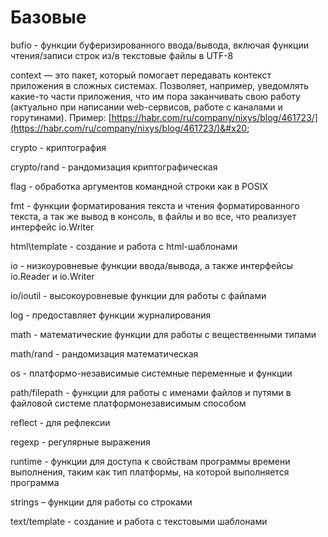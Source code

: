 # Базовые

bufio - функции буферизированного ввода/вывода, включая функции чтения/записи строк из/в текстовые файлы в UTF-8

context — это пакет, который помогает передавать контекст приложения в сложных системах. Позволяет, например, уведомлять какие-то части приложения, что им пора заканчивать свою работу (актуально при написании web-сервисов, работе с каналами и горутинами). Пример: [https://habr.com/ru/company/nixys/blog/461723/](https://habr.com/ru/company/nixys/blog/461723/)&#x20;

crypto - криптография

crypto/rand - рандомизация криптографическая

flag - обработка аргументов командной строки как в POSIX

fmt - функции форматирования текста и чтения форматированного текста, а так же вывод в консоль, в файлы и во все, что реализует интерфейс io.Writer

html\template - создание и работа с html-шаблонами

io - низкоуровневые функции ввода/вывода, а также интерфейсы io.Reader и io.Writer

io/ioutil - высокоуровневые функции для работы с файлами

log - предоставляет функции журналирования

math - математические функции для работы с вещественными типами

math/rand - рандомизация математическая

os - платформо-независимые системные переменные и функции

path/filepath - функции для работы с именами файлов и путями в файловой системе платформонезависимым способом

reflect - для рефлексии

regexp - регулярные выражения

runtime - функции для доступа к свойствам программы времени выполнения, таким как тип платформы, на которой выполняется программа

strings – функции для работы со строками

text/template - создание и работа с текстовыми шаблонами
